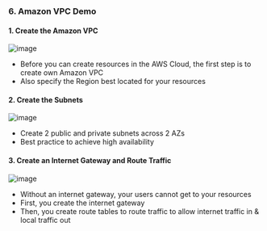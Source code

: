 ### 6. Amazon VPC Demo

#### 1. Create the Amazon VPC
![image](https://github.com/user-attachments/assets/d9b60259-5194-47ff-bfd7-640c03d70fee)
- Before you can create resources in the AWS Cloud, the first step is to create own Amazon VPC
- Also specify the Region best located for your resources

#### 2. Create the Subnets
![image](https://github.com/user-attachments/assets/303f4452-2a70-4043-b654-227b3ea0b243)
- Create 2 public and private subnets across 2 AZs
- Best practice to achieve high availability

#### 3. Create an Internet Gateway and Route Traffic
![image](https://github.com/user-attachments/assets/5adf6ca6-bf85-46ee-8cd6-4e093b18673f)
- Without an internet gateway, your users cannot get to your resources
- First, you create the internet gateway
- Then, you create route tables to route traffic to allow internet traffic in & local traffic out
